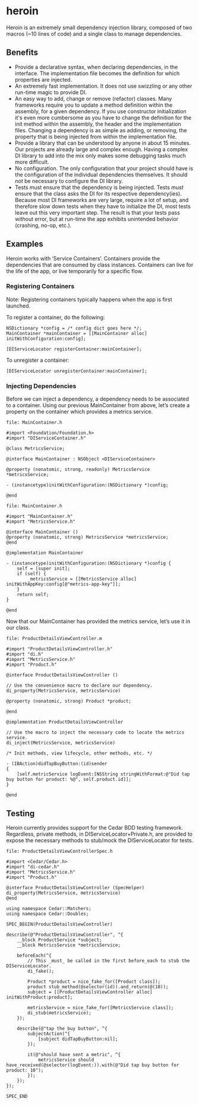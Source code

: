 
# heroin

Heroin is an extremely small dependency injection library, composed of two macros (~10 lines of code) and a single class to manage dependencies.

## Benefits

- Provide a declarative syntax, when declaring dependencies, in the interface. The implementation file becomes the definition for which properties are injected.
- An extremely fast implementation. It does not use swizzling or any other run-time magic to provide DI.
- An easy way to add, change or remove (refactor) classes. Many frameworks require you to update a method definition within the assembly, for a given dependency. If you use constructor initialization it's even more cumbersome as you have to change the definition for the init method within the assembly, the header and the implementation files. Changing a dependency is as simple as adding, or removing, the property that is being injected from within the implementation file.
- Provide a library that can be understood by anyone in about 15 minutes. Our projects are already large and complex enough. Having a complex DI library to add into the mix only makes some debugging tasks much more difficult.
- No configuration. The only configuration that your project should have is the configuration of the individual dependencies themselves. It should _not_ be necessary to configure the DI library.
- Tests must ensure that the dependency is being injected. Tests _must_ ensure that the class asks the DI for its respective dependency(ies). Because most DI frameworks are very large, require a lot of setup, and therefore slow down tests when they have to initialize the DI, most tests leave out this very important step. The result is that your tests pass without error, but at run-time the app exhibits unintended behavior (crashing, no-op, etc.).

## Examples

Heroin works with ‘Service Containers’. Containers provide the dependencies that are consumed by class instances. Containers can live for the life of the app, or live temporarily for a specific flow.

### Registering Containers
Note: Registering containers typically happens when the app is first launched.

To register a container, do the following:
```
NSDictionary *config = /* config dict goes here */;
MainContainer *mainContainer = [[MainContainer alloc] initWithConfiguration:config];

[DIServiceLocator registerContainer:mainContainer];
```

To unregister a container:
```
[DIServiceLocator unregisterContainer:mainContainer];
```

### Injecting Dependencies
Before we can inject a dependency, a dependency needs to be associated to a container. Using our previous MainContainer from above, let’s create a property on the container which provides a metrics service.

```
file: MainContainer.h

#import <Foundation/Foundation.h>
#import "DIServiceContainer.h"

@class MetricsService;

@interface MainContainer : NSObject <DIServiceContainer>

@property (nonatomic, strong, readonly) MetricsService *metricsService;

- (instancetype)initWithConfiguration:(NSDictionary *)config;

@end
```

```
file: MainContainer.h

#import "MainContainer.h"
#import "MetricsService.h"

@interface MainContainer ()
@property (nonatomic, strong) MetricsService *metricsService;
@end

@implementation MainContainer

- (instancetype)initWithConfiguration:(NSDictionary *)config {
    self = [super init];
    if (self) {
        _metricsService = [[MetricsService alloc] initWithAppKey:config[@"metrics-app-key"]];
    }
    return self;
}

@end
```

Now that our MainContainer has provided the metrics service, let’s use it in our class.
```
file: ProductDetailsViewController.m

#import "ProductDetailsViewController.h"
#import "di.h"
#import "MetricsService.h"
#import "Product.h"

@interface ProductDetailsViewController ()

// Use the convenience macro to declare our dependency.
di_property(MetricsService, metricsService)

@property (nonatomic, strong) Product *product;

@end

@implementation ProductDetailsViewController

// Use the macro to inject the necessary code to locate the metrics service.
di_inject(MetricsService, metricsService)

/* Init methods, view lifecycle, other methods, etc. */

- (IBAction)didTapBuyButton:(id)sender
{
    [self.metricService logEvent:[NSString stringWithFormat:@"Did tap buy button for product: %@", self.product.id]];
}

@end
```

## Testing
Heroin currently provides support for the Cedar BDD testing framework. Regardless, private methods, in DIServiceLocator+Private.h, are provided to expose the necessary methods to stub/mock the DIServiceLocator for tests.

```
file: ProductDetailsViewControllerSpec.h

#import <Cedar/Cedar.h>
#import "di-cedar.h"
#import "MetricsService.h"
#import "Product.h"

@interface ProductDetailsViewController (SpecHelper)
di_property(MetricsService, metricsService)
@end

using namespace Cedar::Matchers;
using namespace Cedar::Doubles;

SPEC_BEGIN(ProductDetailsViewController)

describe(@"ProductDetailsViewController", ^{
    __block ProductService *subject;
    __block MetricsService *metricsService;

    beforeEach(^{
        // This _must_ be called in the first before_each to stub the DIServiceLocator.
        di_fake();

        Product *product = nice_fake_for([Product class]);
        product stub_method(@selector(id)).and_return(@(10));
        subject = [[ProductDetailsViewController alloc] initWithProduct:product];
        
        metricsService = nice_fake_for([MetricsService class]);
        di_stub(metricsService);
    });
    
    describe(@"tap the buy button", ^{
        subjectAction(^{
            [subject didTapBuyButton:nil];
        });
        
        it(@"should have sent a metric", ^{
            metricsService should have_received(@selector(logEvent:)).with(@"Did tap buy button for product: 10");
        });        
    });
});

SPEC_END
```
